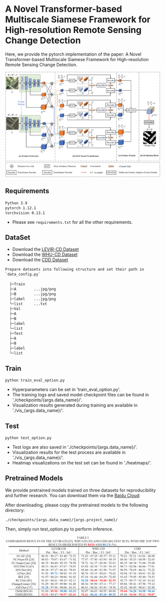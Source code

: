 # A Novel Transformer-based Multiscale Siamese Framework for High-resolution Remote Sensing Change Detection

Here, we provide the pytorch implementation of the paper: A Novel Transformer-based Multiscale Siamese Framework for High-resolution Remote Sensing Change Detection.

[//]: # (For more ore information, please see our published paper at [IEEE J-STARS]&#40;https:; or [arxiv]&#40;https:. )

![network.png](./images/network.png)

## Requirements
```
Python 3.9
pytorch 1.12.1
torchvision 0.13.1
```
- Please see `requirements.txt` for all the other requirements.

## DataSet
* Download the [LEVIR-CD Dataset](https://pan.baidu.com/s/1C36GkVrM2u0oRqsBX_K2Dg?pwd=9559)
* Download the [WHU-CD Dataset](https://pan.baidu.com/s/1XygFVRmXlT-wQX3zacjdBQ?pwd=h643)
* Download the [CDD Dataset](https://pan.baidu.com/s/1SZt6qckfdAE6N6MGWBmBvA?pwd=g9p7)

```
Prepare datasets into following structure and set their path in `data_config.py`

  ├─Train
  ├─A        ...jpg/png
  ├─B        ...jpg/png
  ├─label    ...jpg/png
  └─list     ...txt
  ├─Val
  ├─A
  ├─B
  ├─label
  └─list
  ├─Test
  ├─A
  ├─B
  ├─label
  └─list
  ```
## Train
```
python train_eval_option.py
```
- Hyperparameters can be set in 'train_eval_option.py'.
- The training logs and saved model checkpoint files can be found in './checkpoints/{args.data_name}/'.
- Visualization results generated during training are available in './vis_{args.data_name}/'.
## Test
```
python test_option.py
```
- Test logs are also saved in './checkpoints/{args.data_name}/'.
- Visualization results for the test process are available in './vis_{args.data_name}/'.
- Heatmap visualizations on the test set can be found in './heatmaps/'.

## Pretrained Models
We provide pretrained models trained on three datasets for reproducibility and further research. You can download them via the [Baidu Cloud](https://pan.baidu.com/s/1tzJlEGDaWdnd_zsifKsCHA?pwd=23ed):

After downloading, please copy the pretrained models to the following directory:
```
./checkpoints/{args.data_name}/{args.project_name}/
```
Then, simply run test_option.py to perform inference.

![table.png](./images/tabel.png)


